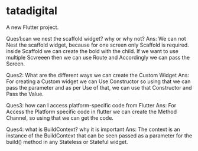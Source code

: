 # tatadigital

A new Flutter project.

Ques1:can we nest the scaffold widget? why or why not?
Ans:  We can not Nest the scaffold widget, because for one screen only Scaffold is required. 
inside Scaffold we can create the bold with the child.
If we want to use multiple Scvreeen then we can use Route and Accordingly we can pass the Screen.

Ques2: What are the different ways we can create the Custom Widget
Ans:  For creating a Custom widget we can Use Constructor so using that we can pass the parameter and 
as per Use of that, we can use that Constructor and Pass the Value. 

Ques3: how can I access platform-specific code from Flutter
Ans: For Access the Platform specific code in flutter we can create the Method Channel, so using that 
 we can get the code.



Ques4: what is BuildContext? why it is important
Ans: The context is an instance of the BuildContext that can be seen passed as a parameter for the build() method 
in any Stateless or Stateful widget.
